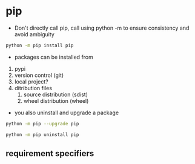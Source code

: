 # pip

- Don't directly call pip, call using python -m to ensure consistency and avoid ambiguity

```bash
python -m pip install pip
```

- packages can be installed from

1. pypi
1. version control (git)
1. local project?
1. ditribution files
    1. source distribution (sdist)
    2. wheel distribution (wheel)

- you also uninstall and upgrade a package

```bash
python -m pip --upgrade pip

python -m pip uninstall pip
```

## requirement specifiers
